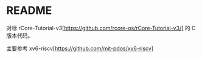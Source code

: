 # README

对标 rCore-Tutorial-v3[https://github.com/rcore-os/rCore-Tutorial-v3/] 的 C 版本代码。

主要参考 xv6-riscv[https://github.com/mit-pdos/xv6-riscv]